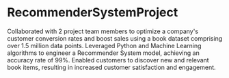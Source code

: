 # RecommenderSystemProject
Collaborated with 2 project team members to optimize a company's customer conversion rates and boost sales using a book dataset comprising over 1.5 million data points.
Leveraged Python and Machine Learning algorithms to engineer a Recommender System model, achieving an accuracy rate of 99%. Enabled customers to discover new and relevant book items, resulting in increased customer satisfaction and engagement.
